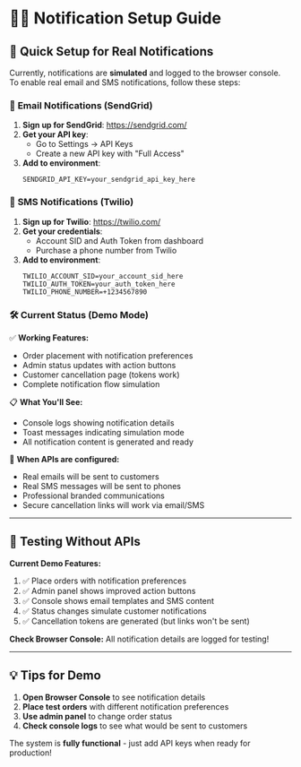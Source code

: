 # 📧📱 Notification Setup Guide

## 🚀 Quick Setup for Real Notifications

Currently, notifications are **simulated** and logged to the browser console. To enable real email and SMS notifications, follow these steps:

### 📧 **Email Notifications (SendGrid)**

1. **Sign up for SendGrid**: https://sendgrid.com/
2. **Get your API key**: 
   - Go to Settings → API Keys
   - Create a new API key with "Full Access"
3. **Add to environment**:
   ```env
   SENDGRID_API_KEY=your_sendgrid_api_key_here
   ```

### 📱 **SMS Notifications (Twilio)**

1. **Sign up for Twilio**: https://twilio.com/
2. **Get your credentials**:
   - Account SID and Auth Token from dashboard
   - Purchase a phone number from Twilio
3. **Add to environment**:
   ```env
   TWILIO_ACCOUNT_SID=your_account_sid_here
   TWILIO_AUTH_TOKEN=your_auth_token_here
   TWILIO_PHONE_NUMBER=+1234567890
   ```

### 🛠️ **Current Status (Demo Mode)**

✅ **Working Features:**
- Order placement with notification preferences
- Admin status updates with action buttons  
- Customer cancellation page (tokens work)
- Complete notification flow simulation

📋 **What You'll See:**
- Console logs showing notification details
- Toast messages indicating simulation mode
- All notification content is generated and ready

🔄 **When APIs are configured:**
- Real emails will be sent to customers
- Real SMS messages will be sent to phones
- Professional branded communications
- Secure cancellation links will work via email/SMS

---

## 🧪 **Testing Without APIs**

**Current Demo Features:**
1. ✅ Place orders with notification preferences
2. ✅ Admin panel shows improved action buttons
3. ✅ Console shows email templates and SMS content
4. ✅ Status changes simulate customer notifications
5. ✅ Cancellation tokens are generated (but links won't be sent)

**Check Browser Console:** All notification details are logged for testing!

---

## 💡 **Tips for Demo**

1. **Open Browser Console** to see notification details
2. **Place test orders** with different notification preferences
3. **Use admin panel** to change order status
4. **Check console logs** to see what would be sent to customers

The system is **fully functional** - just add API keys when ready for production! 